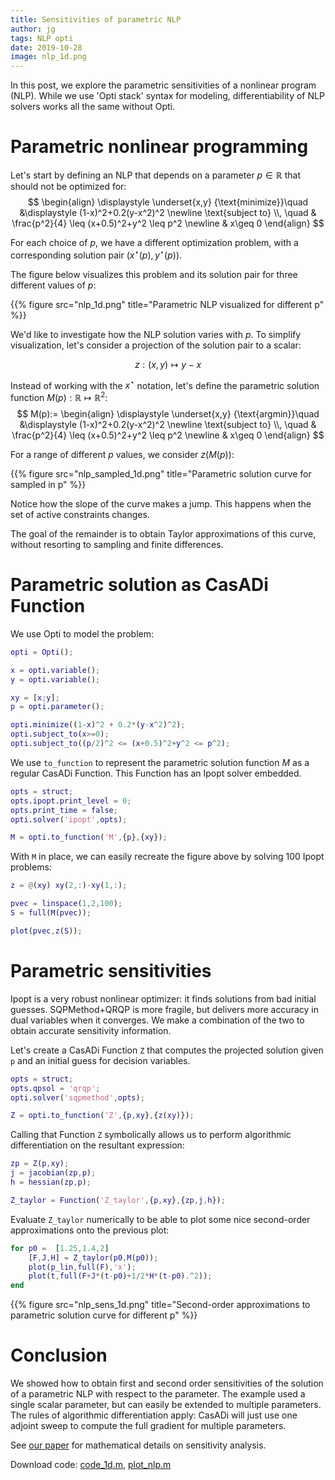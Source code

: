 ```yaml
---
title: Sensitivities of parametric NLP
author: jg
tags: NLP opti
date: 2019-10-28
image: nlp_1d.png
---
```


In this post, we explore the parametric sensitivities of a nonlinear program (NLP).
While we use 'Opti stack' syntax for modeling, differentiability of NLP solvers works all the same without Opti.

# Parametric nonlinear programming

Let's start by defining an NLP that depends on a parameter $p \in \mathbb{R}$ that should not be optimized for:
$$
\begin{align}
  \displaystyle \underset{x,y}
  {\text{minimize}}\quad &\displaystyle (1-x)^2+0.2(y-x^2)^2 \newline
    \text{subject to} \\, \quad & \frac{p^2}{4} \leq (x+0.5)^2+y^2 \leq p^2 \newline
      & x\geq 0
\end{align}
$$

For each choice of $p$, we have a different optimization problem, with a corresponding solution pair $(x^\star(p),y^\star(p))$.

The figure below visualizes this problem and its solution pair for three different values of $p$:

{{% figure src="nlp_1d.png" title="Parametric NLP visualized for different p" %}}

We'd like to investigate how the NLP solution varies with $p$. To simplify visualization, let's consider a projection of the solution pair to a scalar:

$$
z: (x,y) \mapsto y-x
$$

Instead of working with the $x^\star$ notation, let's define the parametric solution function $M(p): \mathbb{R} \mapsto \mathbb{R}^2$:
$$
M(p):=
\begin{align}
  \displaystyle \underset{x,y}
  {\text{argmin}}\quad &\displaystyle (1-x)^2+0.2(y-x^2)^2 \newline
    \text{subject to} \\, \quad & \frac{p^2}{4} \leq (x+0.5)^2+y^2 \leq p^2 \newline
      & x\geq 0
\end{align}
$$

For a range of different $p$ values, we consider $z(M(p))$:

{{% figure src="nlp_sampled_1d.png" title="Parametric solution curve for sampled in p" %}}

Notice how the slope of the curve makes a jump. This happens when the set of active constraints changes.

The goal of the remainder is to obtain Taylor approximations of this curve, without resorting to sampling and finite differences.

# Parametric solution as CasADi Function

We use Opti to model the problem:
```matlab
opti = Opti();

x = opti.variable();
y = opti.variable();

xy = [x;y];
p = opti.parameter();

opti.minimize((1-x)^2 + 0.2*(y-x^2)^2);
opti.subject_to(x>=0);
opti.subject_to((p/2)^2 <= (x+0.5)^2+y^2 <= p^2);
```

We use `to_function` to represent the parametric solution function $M$ as a regular CasADi Function.
This Function has an Ipopt solver embedded.

```matlab
opts = struct;
opts.ipopt.print_level = 0;
opts.print_time = false;
opti.solver('ipopt',opts);

M = opti.to_function('M',{p},{xy});
```

With `M` in place, we can easily recreate the figure above by solving 100 Ipopt problems:

```matlab
z = @(xy) xy(2,:)-xy(1,:);

pvec = linspace(1,2,100);
S = full(M(pvec));

plot(pvec,z(S));
```

# Parametric sensitivities

Ipopt is a very robust nonlinear optimizer: it finds solutions from bad initial guesses. 
SQPMethod+QRQP is more fragile, but delivers more accuracy in dual variables when it converges. We make a combination of the two to obtain accurate sensitivity information.


Let's create a CasADi Function `Z` that computes the projected solution given `p` and an initial guess for decision variables.
```matlab
opts = struct;
opts.qpsol = 'qrqp';
opti.solver('sqpmethod',opts);

Z = opti.to_function('Z',{p,xy},{z(xy)});
```

Calling that Function `Z` symbolically allows us to perform algorithmic differentiation on the resultant expression:

```matlab
zp = Z(p,xy);
j = jacobian(zp,p);
h = hessian(zp,p);

Z_taylor = Function('Z_taylor',{p,xy},{zp,j,h});
```

Evaluate `Z_taylor` numerically to be able to plot some nice second-order approximations onto the previous plot:
```matlab
for p0 =  [1.25,1.4,2]
    [F,J,H] = Z_taylor(p0,M(p0));
    plot(p_lin,full(F),'x');
    plot(t,full(F+J*(t-p0)+1/2*H*(t-p0).^2));
end
```

{{% figure src="nlp_sens_1d.png" title="Second-order approximations to parametric solution curve for different p" %}}

# Conclusion

We showed how to obtain first and second order sensitivities of the solution of a parametric NLP with respect to the parameter.
The example used a single scalar parameter, but can easily be extended to multiple parameters.
The rules of algorithmic differentiation apply: CasADi will just use one adjoint sweep to compute the full gradient for multiple parameters.

See [our paper](https://www.sciencedirect.com/science/article/pii/S2405896318327137) for mathematical details on sensitivity analysis.

Download code: [code_1d.m](code_1d.m), [plot_nlp.m](plot_nlp.m)

